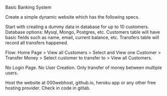 Basic Banking System

Create a simple dynamic website which has the following specs.

Start with creating a dummy data in database for up to 10 customers. Database options: Mysql, Mongo, Postgres, etc. Customers table will have basic fields such as name, email, current balance, etc. Transfers table will record all transfers happened.

Flow: Home Page > View all Customers > Select and View one Customer > Transfer Money > Select customer to transfer to > View all Customers.

No Login Page. No User Creation. Only transfer of money between multiple users.

Host the website at 000webhost, github.io, heroku app or any other free hosting provider. Check in code in gitlab.
